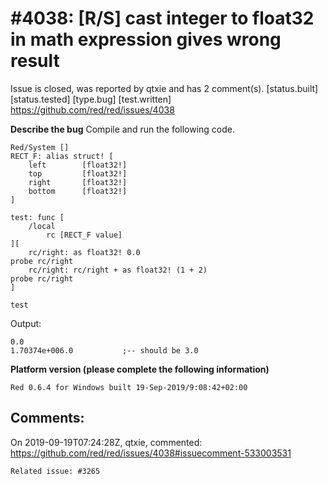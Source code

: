 
#4038: [R/S] cast integer to float32 in math expression gives wrong result
================================================================================
Issue is closed, was reported by qtxie and has 2 comment(s).
[status.built] [status.tested] [type.bug] [test.written]
<https://github.com/red/red/issues/4038>

**Describe the bug**
Compile and run the following code.
```
Red/System []
RECT_F: alias struct! [
	left		[float32!]
	top			[float32!]
	right		[float32!]
	bottom		[float32!]
]

test: func [
	/local
		rc [RECT_F value]
][
	rc/right: as float32! 0.0
probe rc/right
	rc/right: rc/right + as float32! (1 + 2)
probe rc/right
]

test
```
Output: 
```
0.0
1.70374e+006.0           ;-- should be 3.0
```

**Platform version (please complete the following information)**
```
Red 0.6.4 for Windows built 19-Sep-2019/9:08:42+02:00
```



Comments:
--------------------------------------------------------------------------------

On 2019-09-19T07:24:28Z, qtxie, commented:
<https://github.com/red/red/issues/4038#issuecomment-533003531>

    Related issue: #3265

